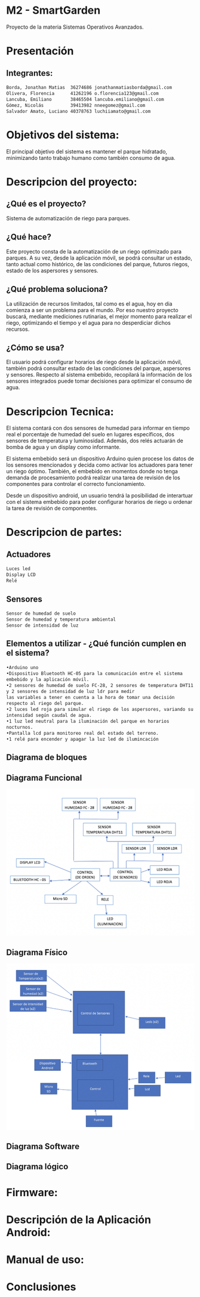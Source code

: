 # M2 - SmartGarden
Proyecto de la materia Sistemas Operativos Avanzados.

# Presentación

  ## Integrantes:
    Borda, Jonathan Matias  36274686 jonathanmatiasborda@gmail.com
    Olivera, Florencia      41262196 o.florencia123@gmail.com
    Lancuba, Emiliano       38465504 lancuba.emiliano@gmail.com
    Gómez, Nicolás          39413982 nneegomez@gmail.com
    Salvador Amato, Luciano 40378763 luchiiamato@gmail.com

# Objetivos del sistema:
  El principal objetivo del sistema es mantener el parque hidratado, minimizando tanto trabajo humano como también consumo de agua.
  
# Descripcion del proyecto:

  ## ¿Qué es el proyecto?
  Sistema de automatización de riego para parques.
  
  ## ¿Qué hace?
  Este proyecto consta de la automatización de un riego optimizado para parques. A su vez, desde la aplicación móvil, se podrá consultar un estado, tanto actual como histórico, de las condiciones del parque, futuros riegos, estado de los aspersores y sensores.
  
  ## ¿Qué problema soluciona?
  La utilización de recursos limitados, tal como es el agua, hoy en dia comienza a ser un problema para el mundo. Por eso nuestro proyecto buscará, mediante mediciones rutinarias, el mejor momento para realizar el riego, optimizando el tiempo y el agua para no desperdiciar dichos recursos. 
  
  ## ¿Cómo se usa?
  El usuario podrá configurar horarios de riego desde la aplicación móvil, también podrá consultar estado de las condiciones del parque, aspersores y sensores. Respecto al sistema embebido, recopilará la información de los sensores integrados puede tomar decisiones para optimizar el consumo de agua.

# Descripcion Tecnica:
  El sistema contará con dos sensores de humedad para informar en tiempo real el porcentaje de humedad del suelo en lugares específicos, dos sensores de temperatura y luminosidad. Además, dos relés actuarán de bomba de agua y un display como informante.

  El sistema embebido será un dispositivo Arduino quien procese los datos de los sensores mencionados y decida como activar los actuadores para tener un riego óptimo. También, el embebido en momentos donde no tenga demanda de procesamiento podrá realizar una tarea de revisión de los componentes para controlar el correcto funcionamiento. 

  Desde un dispositivo android, un usuario tendrá la posibilidad de interartuar con el sistema embebido para poder configurar horarios de riego u ordenar la tarea de revisión de componentes.

# Descripcion de partes:

  ## Actuadores
    Luces led
    Display LCD
    Relé
    
  ## Sensores
    Sensor de humedad de suelo
    Sensor de humedad y temperatura ambiental
    Sensor de intensidad de luz
    
  ## Elementos a utilizar - ¿Qué función cumplen en el sistema?
    •Arduino uno
    •Dispositivo Bluetooth HC-05 para la comunicación entre el sistema embebido y la aplicación móvil.
    •2 sensores de humedad de suelo FC-28, 2 sensores de temperatura DHT11 y 2 sensores de intensidad de luz ldr para medir
    las variables a tener en cuenta a la hora de tomar una decisión respecto al riego del parque.
    •2 luces led roja para simular el riego de los aspersores, variando su intensidad según caudal de agua.
    •1 luz led neutral para la iluminación del parque en horarios nocturnos.
    •Pantalla lcd para monitoreo real del estado del terreno.
    •1 relé para encender y apagar la luz led de ilumincación
  
  ## Diagrama de bloques
  
  ## Diagrama Funcional
  ![](Sistema-Embebido/diagramas/diagrama-funcional.png)
  ## Diagrama Físico
  ![](Sistema-Embebido/diagramas/diagrama-fisico.png)
  ## Diagrama Software
  
  ## Diagrama lógico
  
# Firmware:
  
# Descripción de la Aplicación Android:

# Manual de uso:

# Conclusiones
